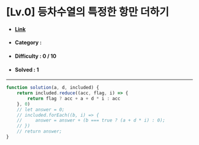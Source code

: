 # [Lv.0] 등차수열의 특정한 항만 더하기 
* #### [Link](https://school.programmers.co.kr/learn/courses/30/lessons/181931)
* #### Category : 
* #### Difficulty : 0 / 10  
* #### Solved : 1

<hr />

```js
function solution(a, d, included) {
    return included.reduce((acc, flag, i) => {
        return flag ? acc + a + d * i : acc
    }, 0)
    // let answer = 0;
    // included.forEach((b, i) => {
    //     answer = answer + (b === true ? (a + d * i) : 0);
    // })
    // return answer;
}
```